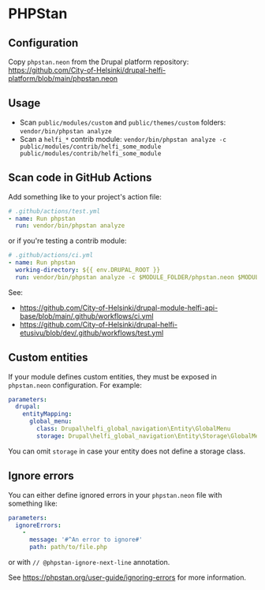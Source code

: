 # PHPStan

## Configuration

Copy `phpstan.neon` from the Drupal platform repository: https://github.com/City-of-Helsinki/drupal-helfi-platform/blob/main/phpstan.neon

## Usage

- Scan `public/modules/custom` and `public/themes/custom` folders: `vendor/bin/phpstan analyze`
- Scan a `helfi_*` contrib module: `vendor/bin/phpstan analyze -c public/modules/contrib/helfi_some_module public/modules/contrib/helfi_some_module`

## Scan code in GitHub Actions

Add something like to your project's action file:

```yaml
# .github/actions/test.yml
- name: Run phpstan
  run: vendor/bin/phpstan analyze
```

or if you're testing a contrib module:

```yaml
# .github/actions/ci.yml
- name: Run phpstan
  working-directory: ${{ env.DRUPAL_ROOT }}
  run: vendor/bin/phpstan analyze -c $MODULE_FOLDER/phpstan.neon $MODULE_FOLDER
```

See:
- https://github.com/City-of-Helsinki/drupal-module-helfi-api-base/blob/main/.github/workflows/ci.yml
- https://github.com/City-of-Helsinki/drupal-helfi-etusivu/blob/dev/.github/workflows/test.yml

## Custom entities

If your module defines custom entities, they must be exposed in `phpstan.neon` configuration. For example:

```yaml
parameters:
  drupal:
    entityMapping:
      global_menu:
        class: Drupal\helfi_global_navigation\Entity\GlobalMenu
        storage: Drupal\helfi_global_navigation\Entity\Storage\GlobalMenuStorage
```

You can omit `storage` in case your entity does not define a storage class.

## Ignore errors

You can either define ignored errors in your `phpstan.neon` file with something like:

```yaml
parameters:
  ignoreErrors:
    -
      message: '#^An error to ignore#'
      path: path/to/file.php
```

or with `// @phpstan-ignore-next-line` annotation.

See https://phpstan.org/user-guide/ignoring-errors for more information.
